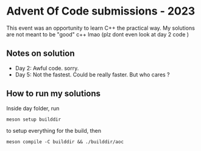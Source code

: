 # Advent Of Code submissions - 2023

This event was an opportunity to learn C++ the practical way.
My solutions are not meant to be "good" c++ lmao (plz dont even look at day 2 code )

## Notes on solution

- Day 2: Awful code. sorry.
- Day 5: Not the fastest. Could be really faster. But who cares ?

## How to run my solutions


Inside day folder, run

    meson setup builddir

to setup everything for the build, then

    meson compile -C builddir && ./builddir/aoc
